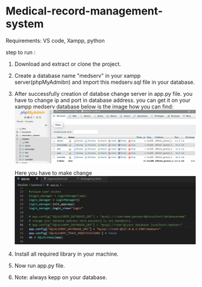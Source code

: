 # Medical-record-management-system
Requirements: VS code, Xampp, python

step to run :

1. Download and extract or clone the project.
2. Create a database name "medserv" in your xampp server(phpMyAdmibn) and import this medserv.sql file in your database. 
3. After successfully creation of databse change server in app.py file. you have to change ip and port in database address. you can get it on your xampp medserv database below is
   the image how you can find:
   ![Databse](https://github.com/premsagarkushwaha/prms_db/blob/main/git-tut/db-localhost.png)
   
   Here you have to make change
   ![alt text](https://github.com/premsagarkushwaha/prms_db/blob/main/git-tut/app.png)
4. Install all required library in your machine.
5. Now run app.py file.
6. Note: always kepp on your database.

